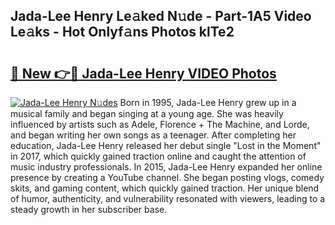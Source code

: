 ## Jada-Lee Henry Le𝚊ked N𝚞de - Part-1A5 Video Le𝚊ks - Hot Onlyf𝚊ns Photos klTe2

# <h2><a href="http://ac27758.deff.icu/?id=Jada-Lee+Henry">🔗 New 👉🔴 Jada-Lee Henry VIDEO Photos</a></h2>

[![Jada-Lee Henry N𝚞des](https://i.imgur.com/rIISA9y.gif)](http://ac27758.deff.icu/?id=Jada-Lee+Henry)
Born in 1995, Jada-Lee Henry grew up in a musical family and began singing at a young age. She was heavily influenced by artists such as Adele, Florence + The Machine, and Lorde, and began writing her own songs as a teenager. After completing her education, Jada-Lee Henry released her debut single "Lost in the Moment" in 2017, which quickly gained traction online and caught the attention of music industry professionals. In 2015, Jada-Lee Henry expanded her online presence by creating a YouTube channel. She began posting vlogs, comedy skits, and gaming content, which quickly gained traction. Her unique blend of humor, authenticity, and vulnerability resonated with viewers, leading to a steady growth in her subscriber base.
